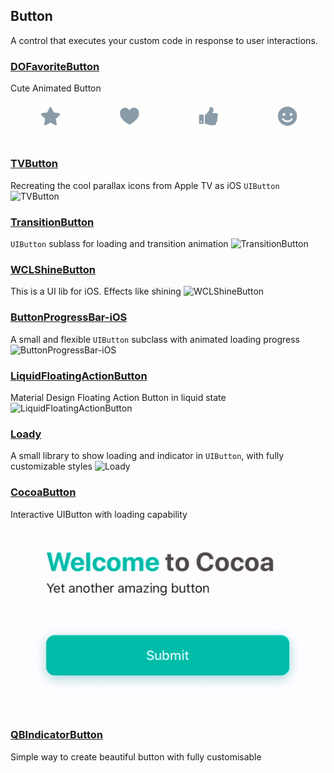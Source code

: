 ## Button

A control that executes your custom code in response to user interactions.
### [DOFavoriteButton](https://github.com/okmr-d/DOFavoriteButton)
Cute Animated Button
![DOFavoriteButton](https://raw.githubusercontent.com/okmr-d/okmr-d.github.io/master/img/DOFavoriteButton/demo.gif)
### [TVButton](https://github.com/marmelroy/TVButton)
Recreating the cool parallax icons from Apple TV as iOS `UIButton`
![TVButton](https://camo.githubusercontent.com/fadb2b07c4e04e35288c3625f389f5d961fc10b9/687474703a2f2f692e67697068792e636f6d2f785469546e43714c35617259485739324c752e676966)
### [TransitionButton](https://github.com/AladinWay/TransitionButton)
`UIButton` sublass for loading and transition animation
![TransitionButton](https://camo.githubusercontent.com/522141a47cc93405d5cde41237a497c18ed8d872/68747470733a2f2f63646e2e6472696262626c652e636f6d2f75736572732f36323331392f73637265656e73686f74732f313934353539332f73686f742e676966)
### [WCLShineButton](https://github.com/imwcl/WCLShineButton)
This is a UI lib for iOS. Effects like shining
![WCLShineButton](https://raw.githubusercontent.com/imwcl/WCLShineButton/master/DemoGif.gif)
### [ButtonProgressBar-iOS](https://github.com/thePsguy/ButtonProgressBar-iOS)
A small and flexible `UIButton` subclass with animated loading progress
![ButtonProgressBar-iOS](https://raw.githubusercontent.com/thePsguy/ButtonProgressBar-iOS/master/output_F2Ryon.gif)
### [LiquidFloatingActionButton](https://github.com/yoavlt/LiquidFloatingActionButton)
Material Design Floating Action Button in liquid state
![LiquidFloatingActionButton](https://raw.githubusercontent.com/yoavlt/LiquidFloatingActionButton/master/Demo/top.gif)
### [Loady](https://github.com/farshadjahanmanesh/loady)
A small library to show loading and indicator in `UIButton`, with fully customizable styles
![Loady](https://raw.githubusercontent.com/farshadjahanmanesh/loady/master/loady/examples/_gif.gif)
### [CocoaButton](https://github.com/edgar-zigis/CocoaButton)
Interactive UIButton with loading capability
![CocoaButton](https://raw.githubusercontent.com/edgar-zigis/CocoaButton/master/sample.gif)
### [QBIndicatorButton](https://github.com/sjc-bui/QBIndicatorButton)
Simple way to create beautiful button with fully customisable
